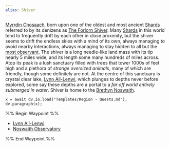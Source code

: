 ```yaml
---
alias: Shiver
---
```


[Myrrdin Chosaach](../../../../People/Party/Myrrdin%20Chosaach.md), born upon one of the oldest and most ancient [Shards](../Shards.md) referred to by its denizens as [The Forlorn Shiver](The%20Forlorn%20Shiver.md). Many [Shards](../Shards.md) in this world tend to frequently drift by each other in close proximity, but the shiver seems to drift the endless skies with a mind of its own, always managing to avoid nearby interactions, always managing to stay hidden to all but the [most observant](../../../../Groups/Human%20Kingdom.md). The shiver is a long needle-like land mass with its tip nearly 5 miles wide, and its length some many hundreds of miles across. Atop its peak is a lush sanctuary filled with trees that tower 1000s of feet high and a plethora of *strange oversized animals*, many of which are friendly, though some definitely are not. At the centre of this sanctuary is crystal clear lake, [Lynn Ail-Lenwi](Lynn%20Ail-Lenwi.md), which plunges to depths never before explored, some say these depths are a portal to a *far off world entirely submerged in water*. Shiver is home to the [Brethyn Noswaith](../../../../Groups/Brethyn%20Noswaith.md).

````dataviewjs
x = await dv.io.load("Templates/Region - Quests.md");
dv.paragraph(x);
````

%% Begin Waypoint %%

* [Lynn Ail-Lenwi](Lynn%20Ail-Lenwi.md)
* [Noswaith Observatory](Noswaith%20Observatory.md)

%% End Waypoint %%
